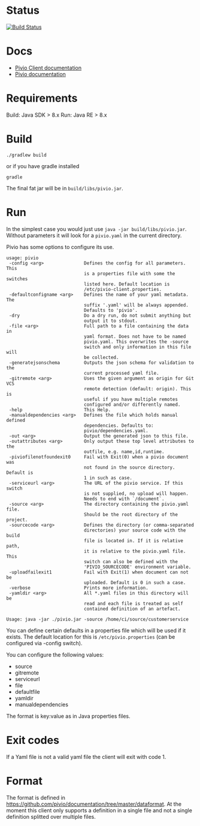 # Status

[![Build Status](https://travis-ci.org/pivio/pivio-client.svg?branch=master)](https://travis-ci.org/pivio/pivio-client)

# Docs

- [Pivio Client documentation](http://pivio.io/docs/#_client)
- [Pivio documentation](http://pivio.io/docs/)


# Requirements

Build: Java SDK > 8.x
Run: Java RE > 8.x

# Build

```
./gradlew build
```

or if you have gradle installed

```
gradle
```

The final fat jar will be in `build/libs/pivio.jar`.

# Run

In the simplest case you would just use `java -jar build/libs/pivio.jar`.
Without parameters it will look for a `pivio.yaml` in the current directory.

Pivio has some options to configure its use. 

```
usage: pivio
 -config <arg>               Defines the config for all parameters. This
                             is a properties file with some the switches
                             listed here. Default location is
                             /etc/pivio-client.properties.
 -defaultconfigname <arg>    Defines the name of your yaml metadata. The
                             suffix '.yaml' will be always appended.
                             Defaults to 'pivio'.
 -dry                        Do a dry run, do not submit anything but
                             output it to stdout.
 -file <arg>                 Full path to a file containing the data in
                             yaml format. Does not have to be named
                             pivio.yaml. This overwrites the -source
                             switch and only information in this file will
                             be collected.
 -generatejsonschema         Outputs the json schema for validation to the
                             current processed yaml file.
 -gitremote <arg>            Uses the given argument as origin for Git VCS
                             remote detection (default: origin). This is
                             useful if you have multiple remotes
                             configured and/or differently named.
 -help                       This Help.
 -manualdependencies <arg>   Defines the file which holds manual defined
                             dependencies. Defaults to:
                             pivio/dependencies.yaml.
 -out <arg>                  Output the generated json to this file.
 -outattributes <arg>        Only output these top level attributes to the
                             outfile, e.g. name,id,runtime.
 -piviofilenotfoundexit0     Fail with Exit(0) when a pivio document was
                             not found in the source directory. Default is
                             1 in such as case.
 -serviceurl <arg>           The URL of the pivio service. If this switch
                             is not supplied, no upload will happen.
                             Needs to end with `/document`.
 -source <arg>               The directory containing the pivio.yaml file.
                             Should be the root directory of the project.
 -sourcecode <arg>           Defines the directory (or comma-separated
                             directories) your source code with the build
                             file is located in. If it is relative path,
                             it is relative to the pivio.yaml file. This
                             switch can also be defined with the
                             'PIVIO_SOURCECODE' environment variable.
 -uploadfailexit1            Fail with Exit(1) when document can not be
                             uploaded. Default is 0 in such a case.
 -verbose                    Prints more information.
 -yamldir <arg>              All *.yaml files in this directory will be
                             read and each file is treated as self
                             contained definition of an artefact.

Usage: java -jar ./pivio.jar -source /home/ci/source/customerservice
```

You can define certain defaults in a properties file which will be used if it exists. The default location for this is 
`/etc/pivio.properties` (can be configured via -config switch).

You can configure the following values:
- source
- gitremote
- serviceurl
- file
- defaultfile
- yamldir
- manualdependencies

The format is key:value as in Java properties files.

# Exit codes

If a Yaml file is not a valid yaml file the client will exit with code 1.

# Format

The format is defined in https://github.com/pivio/documentation/tree/master/dataformat. At the moment this client only 
supports a definition in a single file and not a single definition splitted over multiple files.
